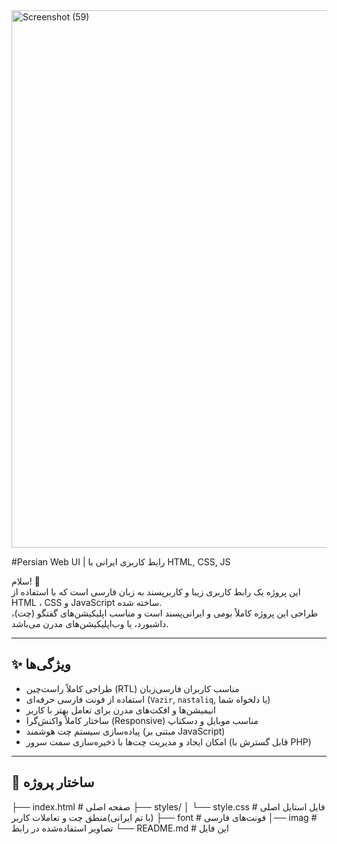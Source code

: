 <img width="1920" height="860" alt="Screenshot (59)" src="https://github.com/user-attachments/assets/677a079a-afc0-42ad-98d2-7cb87bb43dc5" />

#Persian Web UI | رابط کاربری ایرانی با HTML, CSS, JS

سلام! 👋  
این پروژه یک رابط کاربری زیبا و کاربرپسند به زبان فارسی است که با استفاده از HTML ، CSS و JavaScript ساخته شده.  
طراحی این پروژه کاملاً بومی و ایرانی‌پسند است و مناسب اپلیکیشن‌های گفتگو (چت)، داشبورد، یا وب‌اپلیکیشن‌های مدرن می‌باشد.

---

## ✨ ویژگی‌ها

- طراحی کاملاً راست‌چین (RTL) مناسب کاربران فارسی‌زبان
- استفاده از فونت فارسی حرفه‌ای (`Vazir`, `nastaliq`, یا دلخواه شما)
- انیمیشن‌ها و افکت‌های مدرن برای تعامل بهتر با کاربر
- ساختار کاملاً واکنش‌گرا (Responsive) مناسب موبایل و دسکتاپ
- پیاده‌سازی سیستم چت هوشمند (مبتنی بر JavaScript)
- امکان ایجاد و مدیریت چت‌ها با ذخیره‌سازی سمت سرور (قابل گسترش با PHP)

---

## 📂 ساختار پروژه

├── index.html # صفحه اصلی
├── styles/
│ └── style.css # فایل استایل اصلی (با تم ایرانی)منطق چت و تعاملات کاربر
├── font # فونت‌های فارسی
│── imag # تصاویر استفاده‌شده در رابط
└── README.md # این فایل
